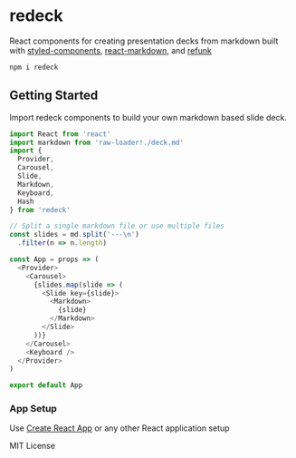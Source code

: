 
# redeck

React components for creating presentation decks from markdown
built with [styled-components][sc], [react-markdown][rmd], and [refunk][rf]

[sc]: https://styled-components.com
[rmd]: https://github.com/rexxars/react-markdown
[rf]: https://github.com/jxnblk/refunk


```sh
npm i redeck
```

## Getting Started

Import redeck components to build your own markdown based slide deck.

```js
import React from 'react'
import markdown from 'raw-loader!./deck.md'
import {
  Provider,
  Carousel,
  Slide,
  Markdown,
  Keyboard,
  Hash
} from 'redeck'

// Split a single markdown file or use multiple files
const slides = md.split('---\n')
  .filter(n => n.length)

const App = props => (
  <Provider>
    <Carousel>
      {slides.map(slide => (
        <Slide key={slide}>
          <Markdown>
            {slide}
          </Markdown>
        </Slide>
      ))}
    </Carousel>
    <Keyboard />
  </Provider>
)

export default App
```

### App Setup

Use [Create React App][cra] or any other React application setup

[cra]: https://github.com/facebookincubator/create-react-app

MIT License
